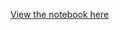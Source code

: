 [View the notebook here](http://nbviewer.ipython.org/github/c-trl/nlp-with-xanga-entries/blob/master/sourcecodeplease.ipynb)
